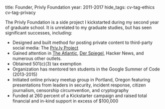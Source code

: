 title: Founder, Privly Foundation
year: 2011-2017
hide_tags: cv-tag-ethics cv-tag-privacy

The Privly Foundation is a side project I kickstarted during my second year of graduate school. It is unrelated to my graduate studies, but has seen significant successes, including:

* Designed and built method for posting private content to third-party social media: The [Priv.ly Project](https://priv.ly/)
* Gained attention in [The Atlantic](http://www.theatlantic.com/technology/archive/2012/04/a-privacy-manifesto-in-code-what-if-your-emails-never-went-to-gmail-and-twitter-couldnt-see-your-tweets/255414/), [Der Spiegel](http://www.spiegel.de/netzwelt/web/datenschutz-projekt-privly-hier-liest-facebook-nicht-mit-a-825950.html), Hacker News, and numerous other outlets.
* Obtained 501(c)(3) tax exemption
* Organization has mentored ten students in the Google Summer of Code (2013-2015)
* Initiated online privacy meetup group in Portland, Oregon featuring presentations from leaders in security,
incident response, citizen journalism, censorship circumvention, and cryptography
* Funded at 260 percent of a Kickstarter campaign and raised total financial and in-kind support in excess of
$100,000
